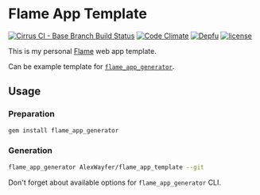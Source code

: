 # Flame App Template

[![Cirrus CI - Base Branch Build Status](https://img.shields.io/cirrus/github/AlexWayfer/flame_app_template?style=flat-square)](https://cirrus-ci.com/github/AlexWayfer/flame_app_template)
[![Code Climate](https://img.shields.io/codeclimate/maintainability/AlexWayfer/flame_app_template.svg?style=flat-square)](https://codeclimate.com/github/AlexWayfer/flame_app_template)
[![Depfu](https://img.shields.io/depfu/AlexWayfer/flame_app_template?style=flat-square)](https://depfu.com/repos/github/AlexWayfer/flame_app_template)
[![license](https://img.shields.io/github/license/AlexWayfer/flame_app_template.svg?style=flat-square)](LICENSE.txt)

This is my personal [Flame](https://github.com/AlexWayfer/flame) web app template.

Can be example template for
[`flame_app_generator`](https://github.com/AlexWayfer/flame_app_generator).

## Usage

### Preparation

```sh
gem install flame_app_generator
```

### Generation

```sh
flame_app_generator AlexWayfer/flame_app_template --git
```

Don't forget about available options for `flame_app_generator` CLI.
